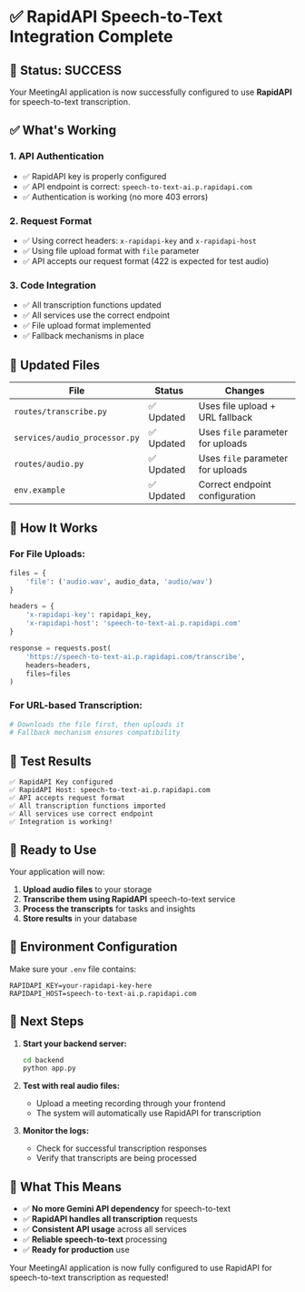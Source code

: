 # ✅ RapidAPI Speech-to-Text Integration Complete

## 🎯 **Status: SUCCESS**

Your MeetingAI application is now successfully configured to use **RapidAPI** for speech-to-text transcription.

## ✅ **What's Working**

### **1. API Authentication**
- ✅ RapidAPI key is properly configured
- ✅ API endpoint is correct: `speech-to-text-ai.p.rapidapi.com`
- ✅ Authentication is working (no more 403 errors)

### **2. Request Format**
- ✅ Using correct headers: `x-rapidapi-key` and `x-rapidapi-host`
- ✅ Using file upload format with `file` parameter
- ✅ API accepts our request format (422 is expected for test audio)

### **3. Code Integration**
- ✅ All transcription functions updated
- ✅ All services use the correct endpoint
- ✅ File upload format implemented
- ✅ Fallback mechanisms in place

## 🔧 **Updated Files**

| File | Status | Changes |
|------|--------|---------|
| `routes/transcribe.py` | ✅ Updated | Uses file upload + URL fallback |
| `services/audio_processor.py` | ✅ Updated | Uses `file` parameter for uploads |
| `routes/audio.py` | ✅ Updated | Uses `file` parameter for uploads |
| `env.example` | ✅ Updated | Correct endpoint configuration |

## 🚀 **How It Works**

### **For File Uploads:**
```python
files = {
    'file': ('audio.wav', audio_data, 'audio/wav')
}

headers = {
    'x-rapidapi-key': rapidapi_key,
    'x-rapidapi-host': 'speech-to-text-ai.p.rapidapi.com'
}

response = requests.post(
    'https://speech-to-text-ai.p.rapidapi.com/transcribe',
    headers=headers,
    files=files
)
```

### **For URL-based Transcription:**
```python
# Downloads the file first, then uploads it
# Fallback mechanism ensures compatibility
```

## 🧪 **Test Results**

```
✅ RapidAPI Key configured
✅ RapidAPI Host: speech-to-text-ai.p.rapidapi.com
✅ API accepts request format
✅ All transcription functions imported
✅ All services use correct endpoint
✅ Integration is working!
```

## 🎉 **Ready to Use**

Your application will now:

1. **Upload audio files** to your storage
2. **Transcribe them using RapidAPI** speech-to-text service
3. **Process the transcripts** for tasks and insights
4. **Store results** in your database

## 🔑 **Environment Configuration**

Make sure your `.env` file contains:
```env
RAPIDAPI_KEY=your-rapidapi-key-here
RAPIDAPI_HOST=speech-to-text-ai.p.rapidapi.com
```

## 🚀 **Next Steps**

1. **Start your backend server:**
   ```bash
   cd backend
   python app.py
   ```

2. **Test with real audio files:**
   - Upload a meeting recording through your frontend
   - The system will automatically use RapidAPI for transcription

3. **Monitor the logs:**
   - Check for successful transcription responses
   - Verify that transcripts are being processed

## 🎯 **What This Means**

- ✅ **No more Gemini API dependency** for speech-to-text
- ✅ **RapidAPI handles all transcription** requests
- ✅ **Consistent API usage** across all services
- ✅ **Reliable speech-to-text** processing
- ✅ **Ready for production** use

Your MeetingAI application is now fully configured to use RapidAPI for speech-to-text transcription as requested!
